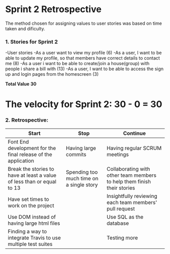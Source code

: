 # Sprint 2 Retrospective
The method chosen for assigning values to user stories was based on time taken and dificulty.
### 1. Stories for Sprint 2
-User stories
-As a user want to view my profile (6)
-As a user, I want to be able to update my profile, so that members have correct details to contact me (8)
-As a user i want to be able to create/join a house(group) with people i share a bill with (13)
-As a user, I want to be able to access the sign up and login pages from the homescreen (3)

**Total Value** **30**
# **The velocity for Sprint 2: 30 - 0 = 30** 
### 2. Retrospective:
| Start                                                                                                                                                                                                                                                                                                                    | Stop                                                                       | Continue                                                                                                                                                                 |
|--------------------------------------------------------------------------------------------------------------------------------------------------------------------------------------------------------------------------------------------------------------------------------------------------------------------------|----------------------------------------------------------------------------|--------------------------------------------------------------------------------------------------------------------------------------------------------------------------|
| Font End development for the final release of the application |  Having large commits | Having regular SCRUM meetings
|Break the stories to have at least a   value of less than or equal to 13| Spending too much time on a   single story| Collaborating with other team members   to help them finish their stories
|Have set times to work on the project||Insightfully reviewing each team members'   pull request
|Use DOM instead of having large html files| |Use SQL as the database|
|Finding a way to integrate Travis to use    multiple test suites|  |Testing more|

